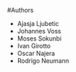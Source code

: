 #Authors

* Ajasja Ljubetic
* Johannes Voss
* Moses Sokunbi
* Ivan Girotto
* Oscar Najera
* Rodrigo Neumann
